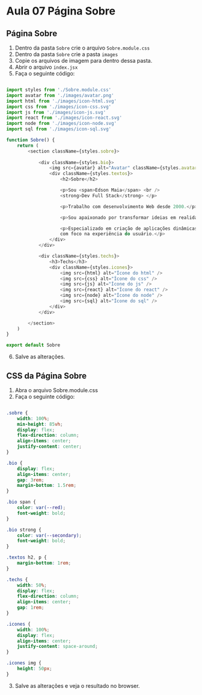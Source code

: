 # Aula 07 Página Sobre

## Página Sobre

1. Dentro da pasta `Sobre` crie o arquivo `Sobre.module.css`
2. Dentro da pasta `Sobre` crie a pasta `images`
3. Copie os arquivos de imagem para dentro dessa pasta.
4. Abrir o arquivo `index.jsx`
5. Faça o seguinte código:

~~~javascript

import styles from './Sobre.module.css'
import avatar from './images/avatar.png'
import html from './images/icon-html.svg'
import css from './images/icon-css.svg'
import js from './images/icon-js.svg'
import react from './images/icon-react.svg'
import node from './images/icon-node.svg'
import sql from './images/icon-sql.svg'

function Sobre() {
    return (
        <section className={styles.sobre}>
            
            <div className={styles.bio}>
                <img src={avatar} alt="Avatar" className={styles.avatar} />
                <div className={styles.textos}>
                    <h2>Sobre</h2>

                    <p>Sou <span>Edson Maia</span> <br />
                    <strong>Dev Full Stack</strong> </p>

                    <p>Trabalho com desenvolvimento Web desde 2000.</p>

                    <p>Sou apaixonado por transformar ideias em realidade digital.</p>

                    <p>Especializado em criação de aplicações dinâmicas e intuitivas, <br />
                    com foco na experiência do usuário.</p>
                </div>
            </div>

            <div className={styles.techs}>
                <h3>Techs</h3>
                <div className={styles.icones}>
                    <img src={html} alt="Ícone do html" />
                    <img src={css} alt="Ícone do css" />
                    <img src={js} alt="Ícone do js" />
                    <img src={react} alt="Ícone do react" />
                    <img src={node} alt="Ícone do node" />
                    <img src={sql} alt="Ícone do sql" />
                </div>
            </div>

        </section>
    )
}

export default Sobre


~~~

6. Salve as alterações.

## CSS da Página Sobre

1. Abra o arquivo Sobre.module.css
2. Faça o seguinte código:

~~~css

.sobre {
    width: 100%;
    min-height: 85vh;
    display: flex;
    flex-direction: column;
    align-items: center;
    justify-content: center;
}

.bio {
    display: flex;
    align-items: center;
    gap: 3rem;
    margin-bottom: 1.5rem;
}

.bio span {
    color: var(--red);
    font-weight: bold;
}

.bio strong {
    color: var(--secondary);
    font-weight: bold;
}

.textos h2, p {
    margin-bottom: 1rem;
}

.techs {
    width: 50%;
    display: flex;
    flex-direction: column;
    align-items: center;
    gap: 1rem;
}

.icones {
    width: 100%;
    display: flex;
    align-items: center;
    justify-content: space-around;
}

.icones img {
    height: 50px;
}

~~~

3. Salve as alterações e veja o resultado no browser.
